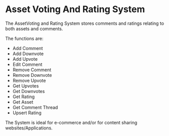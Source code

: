 # Asset Voting And Rating System

The AssetVoting and Rating System stores comments and ratings relating to both assets and comments.

The functions are:

* Add Comment
* Add Downvote
* Add Upvote
* Edit Comment
* Remove Comment
* Remove Downvote
* Remove Upvote
* Get Upvotes
* Get Downvotes
* Get Rating
* Get Asset
* Get Comment Thread
* Upsert Rating

The System is ideal  for e-commerce and/or for content sharing websites/Applications. 
